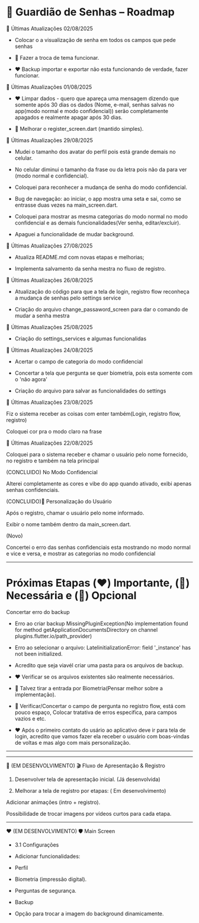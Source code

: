 # 📖 Guardião de Senhas – Roadmap

💙 Últimas Atualizações 02/08/2025

- Colocar o a visualização de senha em todos os campos que pede senhas

- 💛 Fazer a troca de tema funcionar.

- ❤️ Backup importar e exportar não esta funcionando de verdade, fazer funcionar.

💙 Últimas Atualizações 01/08/2025

- ❤️ Limpar dados - quero que apareça uma mensagem dizendo que somente após 30 dias os dados (Nome, e-mail, senhas salvas no app(modo normal e modo confidencial)) serão completamente apagados e realmente apagar após 30 dias.

- 💛 Melhorar o register_screen.dart (mantido simples).

💙 Últimas Atualizações 29/08/2025

- Mudei o tamanho dos avatar do perfil pois está grande demais no celular.

- No celular diminui o tamanho da frase ou da letra pois não da para ver (modo normal e confidencial).

- Coloquei para reconhecer a mudança de senha do modo confidencial.

- Bug de navegação: ao iniciar, o app mostra uma seta e sai, como se entrasse duas vezes na main_screen.dart.

- Coloquei para mostrar as mesma categorias do modo normal no modo confidencial e as demais funcionalidades(Ver senha, editar/excluir).

- Apaguei a funcionalidade de mudar background.


💙 Últimas Atualizações 27/08/2025

- Atualiza README.md com novas etapas e melhorias;

- Implementa salvamento da senha mestra no fluxo de registro.


💙 Últimas Atualizações 26/08/2025

- Atualização do código para que a tela de login, registro flow reconheça a mudança de senhas pelo settings service

- Criação do arquivo change_passaword_screen para dar o comando de mudar a senha mestra

💙 Últimas Atualizações 25/08/2025

- Criação do settings_services e algumas funcionalidas


💙 Últimas Atualizações 24/08/2025

- Acertar o campo de categoria do modo confidencial

- Concertar a tela que pergunta se quer biometria, pois esta somente com o 'não agora'

- Criação do arquivo para salvar as funcionalidades do settings


💙 Últimas Atualizações 23/08/2025

Fiz o sistema receber as coisas com enter também(Login, registro flow, registro)

Coloquei cor pra o modo claro na frase


💙 Últimas Atualizações 22/08/2025

Coloquei para o sistema receber e chamar o usuário pelo nome fornecido, no registro e também na tela principal

(CONCLUIDO) No Modo Confidencial

Alterei completamente as cores e vibe do app quando ativado, exibi apenas senhas confidenciais.

(CONCLUIDO)👤 Personalização do Usuário

Após o registro, chamar o usuário pelo nome informado.

Exibir o nome também dentro da main_screen.dart.

(Novo)

Concertei o erro das senhas confidenciais esta mostrando no modo normal e vice e versa, e mostrar as categorias no modo confidencial

 ---


# Próximas Etapas (❤️) Importante, (💛) Necessária e (💚) Opcional

Concertar erro do backup
- Erro ao criar backup
MissingPluginException(No implementation found for method getApplicationDocumentsDirectory on channel plugins.flutter.io/path_provider)
- Erro ao selecionar o arquivo: LatelinitializationError: field '_instance' has not been initialized.

- Acredito que seja viavél criar uma pasta para os arquivos de backup.

- ❤️ Verificar se os arquivos existentes são realmente necessários.

- 💚 Talvez tirar a entrada por Biometria(Pensar melhor sobre a implementação).

- 💛 Verificar/Concertar o campo de  pergunta no registro flow, está com pouco espaço, Colocar tratativa de erros especifica, para campos vazios e etc.

- ❤️ Após o primeiro contato do usário ao aplicativo deve ir para tela de login, acredito que vamos fazer ela receber o usuário com boas-vindas de voltas e mas algo com mais personalização.

---

---

💛 (EM DESENVOLVIMENTO) 🎬 Fluxo de Apresentação & Registro

1. Desenvolver tela de apresentação inicial. (Já desenvolvida)

2. Melhorar a tela de registro por etapas: ( Em desenvolvimento)

Adicionar animações (intro + registro).

Possibilidade de trocar imagens por vídeos curtos para cada etapa.

---

❤️ (EM DESENVOLVIMENTO) 🛡️ Main Screen

- 3.1 Configurações

- Adicionar funcionalidades:

- Perfil

- Biometria (impressão digital).

- Perguntas de segurança.

- Backup

- Opção para trocar a imagem do background dinamicamente.

